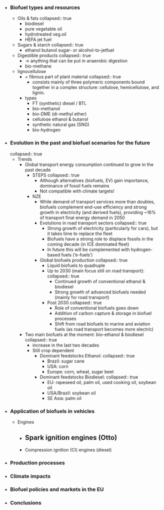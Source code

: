 - ### Biofuel types and resources
	- Oils & fats
	  collapsed:: true
		- biodiesel
		- pure vegetable oil
		- hydrotreated veg.oil
		- HEFA jet fuel
	- Sugars & starch
	  collapsed:: true
		- ethanol
		  butanol
		  sugar- or alcohol-to-jetfuel
	- Digestible products
	  collapsed:: true
		- -> anything that can be put in anaerobic digestion
		- bio-methane
	- lignocellulose
		- = fibrous part of plant material
		  collapsed:: true
			- consists mainly of three polymeric components bound together in a complex
			  structure: cellulose, hemicellulose, and lignin.
		- types
			- FT (synthetic) diesel / BTL
			- bio-methanol
			- bio-DME (di-methyl ether)
			- cellulose ethanol & butanol
			- synthetic natural gas (SNG)
			- bio-hydrogen
- ### Evolution in the past and biofuel scenarios for the future
  collapsed:: true
	- Trends
		- Global transport energy consumption continued to grow in the past decade
			- STEPS
			  collapsed:: true
				- Although alternatives (biofuels, EV) gain importance, dominance of fossil fuels remains
				- Not compatible with climate targets!
			- NZE
				- While demand of transport services more than doubles, biofuels complement end-use efficiency and strong growth in electricity (and derived fuels), providing ~16% of transport final energy demand in 2050
				- Evolutions in road transport sectors
				  collapsed:: true
					- Strong growth of electricity (particularly for cars), but it takes time to replace the fleet
					- Biofuels have a strong role to displace fossils in the coming decade (in ICE dominated fleet)
					- In future this will be complemented with hydrogen- based fuels (‘e-fuels’)
				- Global biofuels production
				  collapsed:: true
					- Liquid biofuels to quadruple
					- Up to 2030 (main focus still on road transport):
					  collapsed:: true
						- Continued growth of conventional
						  ethanol & biodiesel
						- Strong growth of advanced biofuels
						  needed (mainly for road transport)
					- Post 2030
					  collapsed:: true
						- Role of conventional biofuels goes down
						- Addition of carbon capture & storage in biofuel processes
						- Shift from road biofuels to marine and aviation fuels (as road transport becomes more electric)
		- Two main biofuels at the moment: bio-ethanol & biodiesel
		  collapsed:: true
			- increase in the last two decades
			- Still crop dependent
				- Dominant feedstocks Ethanol:
				  collapsed:: true
					- Brazil: sugar cane
					- USA: corn
					- Europe: corn, wheat, sugar beet
				- Dominant feedstocks Biodiesel:
				  collapsed:: true
					- EU: rapeseed oil, palm oil, used
					  cooking oil, soybean oil
					- USA/Brazil: soybean oil
					- SE Asia: palm oil
- ### Application of biofuels in vehicles
	- Engines
		- Spark ignition engines (Otto)
			-
		- Compression ignition (CI) engines (diesel)
- ### Production processes
- ### Climate impacts
- ### Biofuel policies and markets in the EU
- ### Conclusions